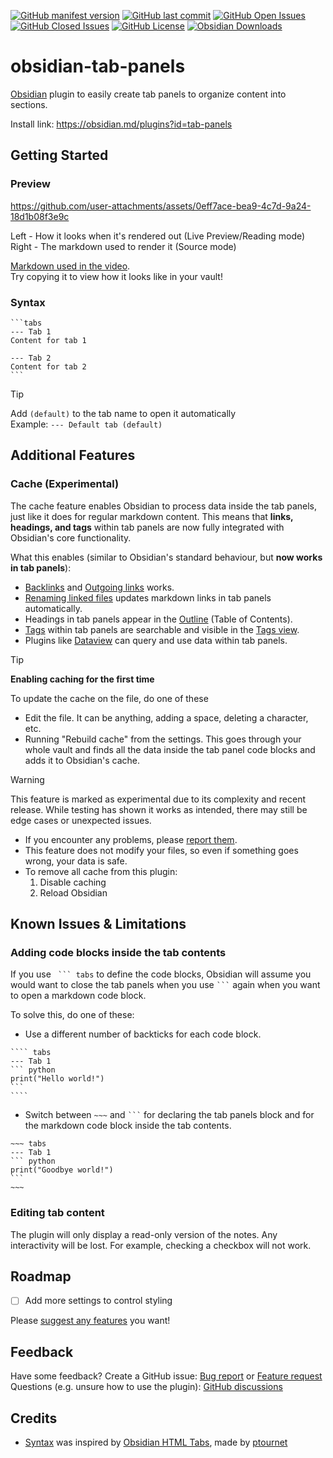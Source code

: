 [![GitHub manifest version](https://img.shields.io/github/manifest-json/v/gnoxnahte/obsidian-tab-panels)](../../releases)
[![GitHub last commit](https://img.shields.io/github/last-commit/gnoxnahte/obsidian-tab-panels)](../../commits/main/)
[![GitHub Open Issues](https://img.shields.io/github/issues/gnoxnahte/obsidian-tab-panels)](../../issues)
[![GitHub Closed Issues](https://img.shields.io/github/issues-closed/gnoxnahte/obsidian-tab-panels)](../../issues?q=is%3Aissue+is%3Aclosed)
[![GitHub License](https://img.shields.io/github/license/gnoxnahte/obsidian-tab-panels)](/LICENSE)
[![Obsidian Downloads](https://img.shields.io/badge/dynamic/json?url=https%3A%2F%2Fraw.githubusercontent.com%2Fobsidianmd%2Fobsidian-releases%2Fmaster%2Fcommunity-plugin-stats.json&query=%24%5B%22tab-panels%22%5D.downloads&logo=obsidian&logoColor=a88bfa&label=downloads&color=a88bfa)](https://obsidian.md/plugins?id=tab-panels)

# obsidian-tab-panels
[Obsidian](https://obsidian.md/) plugin to easily create tab panels to organize content into sections.

Install link: https://obsidian.md/plugins?id=tab-panels

## Getting Started
### Preview

https://github.com/user-attachments/assets/0eff7ace-bea9-4c7d-9a24-18d1b08f3e9c

Left - How it looks when it's rendered out (Live Preview/Reading mode) <br>
Right - The markdown used to render it (Source mode)

[Markdown used in the video](/readme-assets/preview-markdown.md?plain=1). <br>
Try copying it to view how it looks like in your vault!

### Syntax 
````
```tabs
--- Tab 1
Content for tab 1

--- Tab 2
Content for tab 2
```
````

> [!Tip]
> Add `(default)` to the tab name to open it automatically <br>
> Example: `--- Default tab (default)`
> 

## Additional Features
### Cache (Experimental)
The cache feature enables Obsidian to process data inside the tab panels, just like it does for regular markdown content. This means that **links, headings, and tags** within tab panels are now fully integrated with Obsidian's core functionality.

What this enables (similar to Obsidian's standard behaviour, but **now works in tab panels**):
- [Backlinks](https://help.obsidian.md/Plugins/Backlinks) and [Outgoing links](https://help.obsidian.md/Plugins/Outgoing+links) works.
- [Renaming linked files](https://help.obsidian.md/Files+and+folders/Manage+notes#Rename+a+note) updates markdown links in tab panels automatically.
- Headings in tab panels appear in the [Outline](https://help.obsidian.md/Plugins/Outline) (Table of Contents).
- [Tags](https://help.obsidian.md/Editing+and+formatting/Tags) within tab panels are searchable and visible in the [Tags view](https://help.obsidian.md/Plugins/Tags+view).
- Plugins like [Dataview](https://github.com/blacksmithgu/obsidian-dataview) can query and use data within tab panels.

> [!TIP]
> **Enabling caching for the first time**
> 
> To update the cache on the file, do one of these
> - Edit the file. It can be anything, adding a space, deleting a character, etc.
> - Running "Rebuild cache" from the settings. This goes through your whole vault and finds all the data inside the tab panel code blocks and adds it to Obsidian's cache.

> [!WARNING]
> This feature is marked as experimental due to its complexity and recent release. While testing has shown it works as intended, there may still be edge cases or unexpected issues.
> - If you encounter any problems, please [report them](https://github.com/GnoxNahte/obsidian-tab-panels/issues/new?template=bug-report.yml).
> - This feature does not modify your files, so even if something goes wrong, your data is safe.
> - To remove all cache from this plugin:
> 	1. Disable caching
>   2. Reload Obsidian

<!-- TODO: ## Styles -->

## Known Issues & Limitations

### Adding code blocks inside the tab contents
If you use ` ``` tabs` to define the code blocks, Obsidian will assume you would want to close the tab panels when you use ` ``` ` again when you want to open a markdown code block. 

To solve this, do one of these:
- Use a different number of backticks for each code block.
`````
```` tabs
--- Tab 1
``` python
print("Hello world!")
```
````
`````
- Switch between `~~~` and ` ``` ` for declaring the tab panels block and for the markdown code block inside the tab contents.

`````
~~~ tabs
--- Tab 1
``` python
print("Goodbye world!")
```
~~~
`````

### Editing tab content
The plugin will only display a read-only version of the notes. Any interactivity will be lost. For example, checking a checkbox will not work.

## Roadmap
- [ ] Add more settings to control styling

Please [suggest any features](../../issues/new/choose) you want!

## Feedback
Have some feedback? Create a GitHub issue: [Bug report](https://github.com/GnoxNahte/obsidian-tab-panels/issues/new?template=bug-report.yml) or [Feature request](https://github.com/GnoxNahte/obsidian-tab-panels/issues/new?template=feature-request.md)
Questions (e.g. unsure how to use the plugin): [GitHub discussions](https://github.com/GnoxNahte/obsidian-tab-panels/discussions)

## Credits
- [Syntax](#syntax) was inspired by [Obsidian HTML Tabs](https://github.com/ptournet/obsidian-html-tabs), made by [ptournet](https://github.com/ptournet)